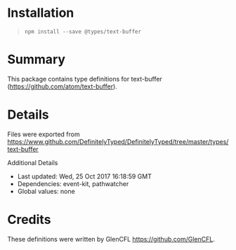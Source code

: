 # Installation
> `npm install --save @types/text-buffer`

# Summary
This package contains type definitions for text-buffer (https://github.com/atom/text-buffer).

# Details
Files were exported from https://www.github.com/DefinitelyTyped/DefinitelyTyped/tree/master/types/text-buffer

Additional Details
 * Last updated: Wed, 25 Oct 2017 16:18:59 GMT
 * Dependencies: event-kit, pathwatcher
 * Global values: none

# Credits
These definitions were written by GlenCFL <https://github.com/GlenCFL>.
